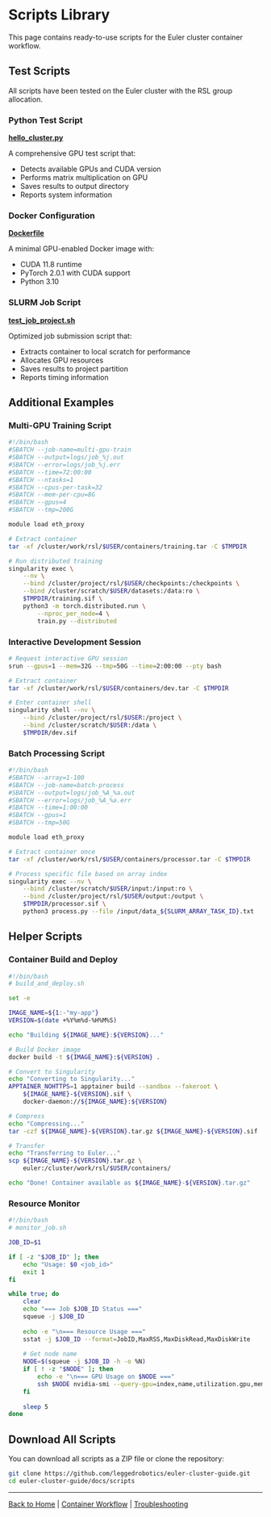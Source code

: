 # Scripts Library

This page contains ready-to-use scripts for the Euler cluster container workflow.

## Test Scripts

All scripts have been tested on the Euler cluster with the RSL group allocation.

### Python Test Script

**[hello_cluster.py](scripts/hello_cluster.py)**

A comprehensive GPU test script that:
- Detects available GPUs and CUDA version
- Performs matrix multiplication on GPU
- Saves results to output directory
- Reports system information

### Docker Configuration

**[Dockerfile](scripts/Dockerfile)**

A minimal GPU-enabled Docker image with:
- CUDA 11.8 runtime
- PyTorch 2.0.1 with CUDA support
- Python 3.10

### SLURM Job Script

**[test_job_project.sh](scripts/test_job_project.sh)**

Optimized job submission script that:
- Extracts container to local scratch for performance
- Allocates GPU resources
- Saves results to project partition
- Reports timing information

## Additional Examples

### Multi-GPU Training Script

```bash
#!/bin/bash
#SBATCH --job-name=multi-gpu-train
#SBATCH --output=logs/job_%j.out
#SBATCH --error=logs/job_%j.err
#SBATCH --time=72:00:00
#SBATCH --ntasks=1
#SBATCH --cpus-per-task=32
#SBATCH --mem-per-cpu=8G
#SBATCH --gpus=4
#SBATCH --tmp=200G

module load eth_proxy

# Extract container
tar -xf /cluster/work/rsl/$USER/containers/training.tar -C $TMPDIR

# Run distributed training
singularity exec \
    --nv \
    --bind /cluster/project/rsl/$USER/checkpoints:/checkpoints \
    --bind /cluster/scratch/$USER/datasets:/data:ro \
    $TMPDIR/training.sif \
    python3 -m torch.distributed.run \
        --nproc_per_node=4 \
        train.py --distributed
```

### Interactive Development Session

```bash
# Request interactive GPU session
srun --gpus=1 --mem=32G --tmp=50G --time=2:00:00 --pty bash

# Extract container
tar -xf /cluster/work/rsl/$USER/containers/dev.tar -C $TMPDIR

# Enter container shell
singularity shell --nv \
    --bind /cluster/project/rsl/$USER:/project \
    --bind /cluster/scratch/$USER:/data \
    $TMPDIR/dev.sif
```

### Batch Processing Script

```bash
#!/bin/bash
#SBATCH --array=1-100
#SBATCH --job-name=batch-process
#SBATCH --output=logs/job_%A_%a.out
#SBATCH --error=logs/job_%A_%a.err
#SBATCH --time=1:00:00
#SBATCH --gpus=1
#SBATCH --tmp=50G

module load eth_proxy

# Extract container once
tar -xf /cluster/work/rsl/$USER/containers/processor.tar -C $TMPDIR

# Process specific file based on array index
singularity exec --nv \
    --bind /cluster/scratch/$USER/input:/input:ro \
    --bind /cluster/project/rsl/$USER/output:/output \
    $TMPDIR/processor.sif \
    python3 process.py --file /input/data_${SLURM_ARRAY_TASK_ID}.txt
```

## Helper Scripts

### Container Build and Deploy

```bash
#!/bin/bash
# build_and_deploy.sh

set -e

IMAGE_NAME=${1:-"my-app"}
VERSION=$(date +%Y%m%d-%H%M%S)

echo "Building ${IMAGE_NAME}:${VERSION}..."

# Build Docker image
docker build -t ${IMAGE_NAME}:${VERSION} .

# Convert to Singularity
echo "Converting to Singularity..."
APPTAINER_NOHTTPS=1 apptainer build --sandbox --fakeroot \
    ${IMAGE_NAME}-${VERSION}.sif \
    docker-daemon://${IMAGE_NAME}:${VERSION}

# Compress
echo "Compressing..."
tar -czf ${IMAGE_NAME}-${VERSION}.tar.gz ${IMAGE_NAME}-${VERSION}.sif

# Transfer
echo "Transferring to Euler..."
scp ${IMAGE_NAME}-${VERSION}.tar.gz \
    euler:/cluster/work/rsl/$USER/containers/

echo "Done! Container available as ${IMAGE_NAME}-${VERSION}.tar.gz"
```

### Resource Monitor

```bash
#!/bin/bash
# monitor_job.sh

JOB_ID=$1

if [ -z "$JOB_ID" ]; then
    echo "Usage: $0 <job_id>"
    exit 1
fi

while true; do
    clear
    echo "=== Job $JOB_ID Status ==="
    squeue -j $JOB_ID
    
    echo -e "\n=== Resource Usage ==="
    sstat -j $JOB_ID --format=JobID,MaxRSS,MaxDiskRead,MaxDiskWrite
    
    # Get node name
    NODE=$(squeue -j $JOB_ID -h -o %N)
    if [ ! -z "$NODE" ]; then
        echo -e "\n=== GPU Usage on $NODE ==="
        ssh $NODE nvidia-smi --query-gpu=index,name,utilization.gpu,memory.used,memory.total --format=csv
    fi
    
    sleep 5
done
```

## Download All Scripts

You can download all scripts as a ZIP file or clone the repository:

```bash
git clone https://github.com/leggedrobotics/euler-cluster-guide.git
cd euler-cluster-guide/docs/scripts
```

---

[Back to Home](/) | [Container Workflow](/container-workflow) | [Troubleshooting](/troubleshooting)